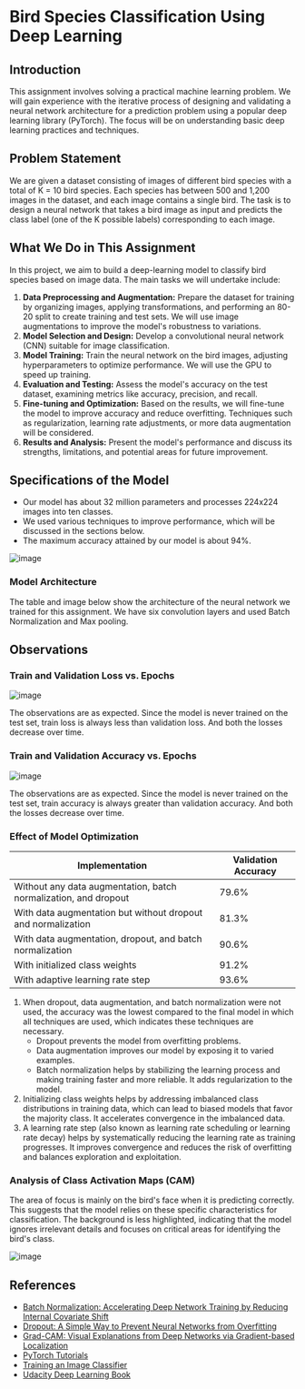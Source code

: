 # Bird Species Classification Using Deep Learning

## Introduction

This assignment involves solving a practical machine learning problem. We will gain experience with the iterative process of designing and validating a neural network architecture for a prediction problem using a popular deep learning library (PyTorch). The focus will be on understanding basic deep learning practices and techniques.

## Problem Statement

We are given a dataset consisting of images of different bird species with a total of K = 10 bird species. Each species has between 500 and 1,200 images in the dataset, and each image contains a single bird. The task is to design a neural network that takes a bird image as input and predicts the class label (one of the K possible labels) corresponding to each image.

## What We Do in This Assignment

In this project, we aim to build a deep-learning model to classify bird species based on image data. The main tasks we will undertake include:

1. **Data Preprocessing and Augmentation:** Prepare the dataset for training by organizing images, applying transformations, and performing an 80-20 split to create training and test sets. We will use image augmentations to improve the model's robustness to variations.
2. **Model Selection and Design:** Develop a convolutional neural network (CNN) suitable for image classification.
3. **Model Training:** Train the neural network on the bird images, adjusting hyperparameters to optimize performance. We will use the GPU to speed up training.
4. **Evaluation and Testing:** Assess the model's accuracy on the test dataset, examining metrics like accuracy, precision, and recall.
5. **Fine-tuning and Optimization:** Based on the results, we will fine-tune the model to improve accuracy and reduce overfitting. Techniques such as regularization, learning rate adjustments, or more data augmentation will be considered.
6. **Results and Analysis:** Present the model's performance and discuss its strengths, limitations, and potential areas for future improvement.

## Specifications of the Model

- Our model has about 32 million parameters and processes 224x224 images into ten classes.
- We used various techniques to improve performance, which will be discussed in the sections below.
- The maximum accuracy attained by our model is about 94%.

![image](https://github.com/user-attachments/assets/c3084059-b2be-4362-b9e7-055d3091f14f)


### Model Architecture

The table and image below show the architecture of the neural network we trained for this assignment. We have six convolution layers and used Batch Normalization and Max pooling.

## Observations

### Train and Validation Loss vs. Epochs

![image](https://github.com/user-attachments/assets/634e1cca-747e-4323-9c0e-0dde603bb54d)


The observations are as expected. Since the model is never trained on the test set, train loss is always less than validation loss. And both the losses decrease over time.

### Train and Validation Accuracy vs. Epochs

![image](https://github.com/user-attachments/assets/738ab24c-3375-4b01-a6b3-fc9f5792cd75)


The observations are as expected. Since the model is never trained on the test set, train accuracy is always greater than validation accuracy. And both the losses decrease over time.

### Effect of Model Optimization

| Implementation                                      | Validation Accuracy |
|-----------------------------------------------------|---------------------|
| Without any data augmentation, batch normalization, and dropout | 79.6%               |
| With data augmentation but without dropout and normalization | 81.3%               |
| With data augmentation, dropout, and batch normalization       | 90.6%               |
| With initialized class weights                                  | 91.2%               |
| With adaptive learning rate step                                | 93.6%               |

1. When dropout, data augmentation, and batch normalization were not used, the accuracy was the lowest compared to the final model in which all techniques are used, which indicates these techniques are necessary.
   - Dropout prevents the model from overfitting problems.
   - Data augmentation improves our model by exposing it to varied examples.
   - Batch normalization helps by stabilizing the learning process and making training faster and more reliable. It adds regularization to the model.
2. Initializing class weights helps by addressing imbalanced class distributions in training data, which can lead to biased models that favor the majority class. It accelerates convergence in the imbalanced data.
3. A learning rate step (also known as learning rate scheduling or learning rate decay) helps by systematically reducing the learning rate as training progresses. It improves convergence and reduces the risk of overfitting and balances exploration and exploitation.

### Analysis of Class Activation Maps (CAM)

The area of focus is mainly on the bird's face when it is predicting correctly. This suggests that the model relies on these specific characteristics for classification. The background is less highlighted, indicating that the model ignores irrelevant details and focuses on critical areas for identifying the bird's class.

![image](https://github.com/user-attachments/assets/c91c329f-8070-4699-b34d-ead69c568d73)


## References

- [Batch Normalization: Accelerating Deep Network Training by Reducing Internal Covariate Shift](https://arxiv.org/abs/1502.03167)
- [Dropout: A Simple Way to Prevent Neural Networks from Overfitting](https://jmlr.org/papers/volume15/srivastava14a/srivastava14a.pdf)
- [Grad-CAM: Visual Explanations from Deep Networks via Gradient-based Localization](https://arxiv.org/pdf/1610.02391)
- [PyTorch Tutorials](https://pytorch.org/tutorials/)
- [Training an Image Classifier](https://pytorch.org/tutorials/beginner/blitz/cifar10_tutorial.html)
- [Udacity Deep Learning Book](https://udlbook.github.io/udlbook/)
